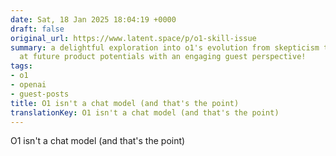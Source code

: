 ```yaml
---
date: Sat, 18 Jan 2025 18:04:19 +0000
draft: false
original_url: https://www.latent.space/p/o1-skill-issue
summary: a delightful exploration into o1's evolution from skepticism to favor, hinting
  at future product potentials with an engaging guest perspective!
tags:
- o1
- openai
- guest-posts
title: O1 isn't a chat model (and that's the point)
translationKey: O1 isn't a chat model (and that's the point)
---
```


O1 isn't a chat model (and that's the point)